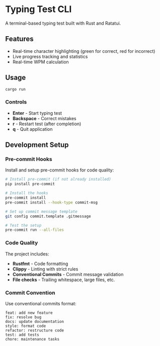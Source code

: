 # Typing Test CLI

A terminal-based typing test built with Rust and Ratatui.

## Features

- Real-time character highlighting (green for correct, red for incorrect)
- Live progress tracking and statistics
- Real-time WPM calculation

## Usage

```bash
cargo run
```

### Controls

- **Enter** - Start typing test
- **Backspace** - Correct mistakes
- **r** - Restart test (after completion)
- **q** - Quit application

## Development Setup

### Pre-commit Hooks

Install and setup pre-commit hooks for code quality:

```bash
# Install pre-commit (if not already installed)
pip install pre-commit

# Install the hooks
pre-commit install
pre-commit install --hook-type commit-msg

# Set up commit message template
git config commit.template .gitmessage

# Test the setup
pre-commit run --all-files
```

### Code Quality

The project includes:
- **Rustfmt** - Code formatting
- **Clippy** - Linting with strict rules
- **Conventional Commits** - Commit message validation
- **File checks** - Trailing whitespace, large files, etc.

### Commit Convention

Use conventional commits format:
```
feat: add new feature
fix: resolve bug
docs: update documentation
style: format code
refactor: restructure code
test: add tests
chore: maintenance tasks
```
